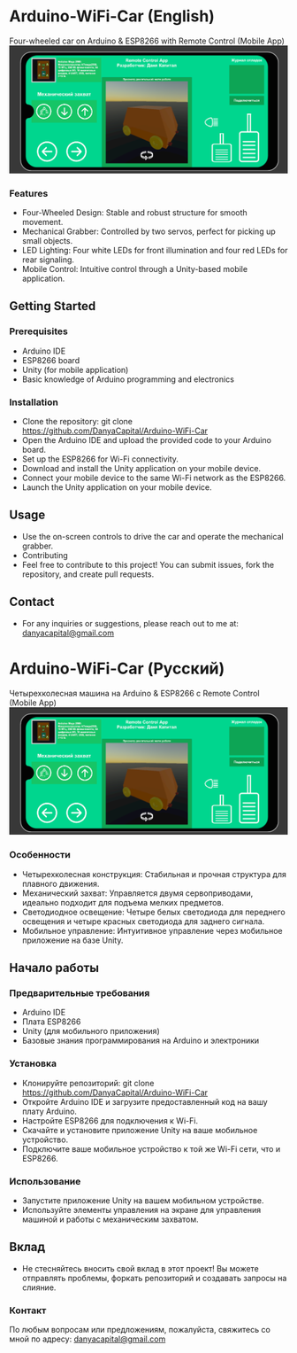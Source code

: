 # Arduino-WiFi-Car (English)
Four-wheeled car on Arduino &amp; ESP8266 with Remote Control (Mobile App)
![Remote Control App](https://github.com/DanyaCapital/Arduino-WiFi-Car/raw/main/Images/preview.png)
### Features
- Four-Wheeled Design: Stable and robust structure for smooth movement.
- Mechanical Grabber: Controlled by two servos, perfect for picking up small objects.
- LED Lighting: Four white LEDs for front illumination and four red LEDs for rear signaling.
- Mobile Control: Intuitive control through a Unity-based mobile application.
## Getting Started
### Prerequisites
- Arduino IDE
- ESP8266 board
- Unity (for mobile application)
- Basic knowledge of Arduino programming and electronics
### Installation
- Clone the repository: git clone https://github.com/DanyaCapital/Arduino-WiFi-Car
- Open the Arduino IDE and upload the provided code to your Arduino board.
- Set up the ESP8266 for Wi-Fi connectivity.
- Download and install the Unity application on your mobile device.
- Connect your mobile device to the same Wi-Fi network as the ESP8266.
- Launch the Unity application on your mobile device.
## Usage
- Use the on-screen controls to drive the car and operate the mechanical grabber.
- Contributing
- Feel free to contribute to this project! You can submit issues, fork the repository, and create pull requests.

## Contact
- For any inquiries or suggestions, please reach out to me at: danyacapital@gmail.com

# Arduino-WiFi-Car (Русский)
Четырехколесная машина на Arduino &amp; ESP8266 c Remote Control (Mobile App)
![Remote Control App](https://github.com/DanyaCapital/Arduino-WiFi-Car/raw/main/Images/preview.png)
### Особенности
- Четырехколесная конструкция: Стабильная и прочная структура для плавного движения.
- Механический захват: Управляется двумя сервоприводами, идеально подходит для подъема мелких предметов.
- Светодиодное освещение: Четыре белых светодиода для переднего освещения и четыре красных светодиода для заднего сигнала.
- Мобильное управление: Интуитивное управление через мобильное приложение на базе Unity.
## Начало работы
### Предварительные требования
- Arduino IDE
- Плата ESP8266
- Unity (для мобильного приложения)
- Базовые знания программирования на Arduino и электроники
### Установка
- Клонируйте репозиторий: git clone https://github.com/DanyaCapital/Arduino-WiFi-Car
- Откройте Arduino IDE и загрузите предоставленный код на вашу плату Arduino.
- Настройте ESP8266 для подключения к Wi-Fi.
- Скачайте и установите приложение Unity на ваше мобильное устройство.
- Подключите ваше мобильное устройство к той же Wi-Fi сети, что и ESP8266.
### Использование
- Запустите приложение Unity на вашем мобильном устройстве.
- Используйте элементы управления на экране для управления машиной и работы с механическим захватом.
## Вклад
- Не стесняйтесь вносить свой вклад в этот проект! Вы можете отправлять проблемы, форкать репозиторий и создавать запросы на слияние.

### Контакт
По любым вопросам или предложениям, пожалуйста, свяжитесь со мной по адресу: danyacapital@gmail.com
